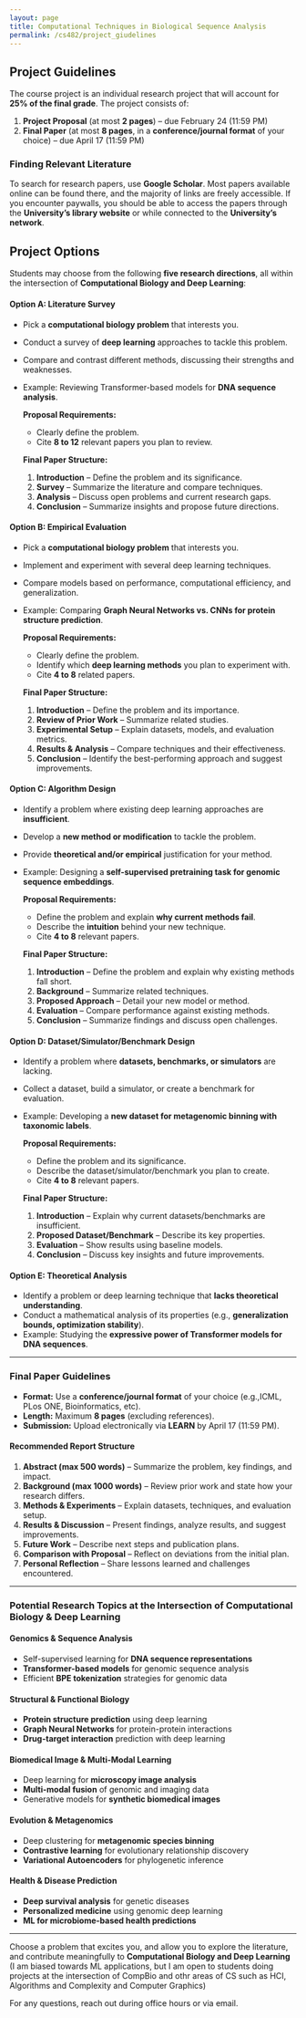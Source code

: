 ```yaml
---
layout: page
title: Computational Techniques in Biological Sequence Analysis
permalink: /cs482/project_giudelines
---
```


## Project Guidelines  
 
The course project is an individual research project that will account for **25% of the final grade**. The project consists of:  
1. **Project Proposal** (at most **2 pages**) – due February 24 (11:59 PM)  
2. **Final Paper** (at most **8 pages**, in a **conference/journal format** of your choice) – due April 17 (11:59 PM)  

### Finding Relevant Literature  
To search for research papers, use **Google Scholar**. Most papers available online can be found there, and the majority of links are freely accessible. If you encounter paywalls, you should be able to access the papers through the **University’s library website** or while connected to the **University’s network**.  

## Project Options  
Students may choose from the following **five research directions**, all within the intersection of **Computational Biology and Deep Learning**:

#### **Option A: Literature Survey**  
- Pick a **computational biology problem** that interests you.  
- Conduct a survey of **deep learning** approaches to tackle this problem.  
- Compare and contrast different methods, discussing their strengths and weaknesses.  
- Example: Reviewing Transformer-based models for **DNA sequence analysis**.  

    **Proposal Requirements:**  
    - Clearly define the problem.  
    - Cite **8 to 12** relevant papers you plan to review.  

    **Final Paper Structure:**  
    1. **Introduction** – Define the problem and its significance.  
    2. **Survey** – Summarize the literature and compare techniques.  
    3. **Analysis** – Discuss open problems and current research gaps.  
    4. **Conclusion** – Summarize insights and propose future directions.  



#### **Option B: Empirical Evaluation**  
- Pick a **computational biology problem** that interests you.  
- Implement and experiment with several deep learning techniques.  
- Compare models based on performance, computational efficiency, and generalization.  
- Example: Comparing **Graph Neural Networks vs. CNNs for protein structure prediction**.  

    **Proposal Requirements:**  
    - Clearly define the problem.  
    - Identify which **deep learning methods** you plan to experiment with.  
    - Cite **4 to 8** related papers.  

    **Final Paper Structure:**  
    1. **Introduction** – Define the problem and its importance.  
    2. **Review of Prior Work** – Summarize related studies.  
    3. **Experimental Setup** – Explain datasets, models, and evaluation metrics.  
    4. **Results & Analysis** – Compare techniques and their effectiveness.  
    5. **Conclusion** – Identify the best-performing approach and suggest improvements.  



#### **Option C: Algorithm Design**  
- Identify a problem where existing deep learning approaches are **insufficient**.  
- Develop a **new method or modification** to tackle the problem.  
- Provide **theoretical and/or empirical** justification for your method.  
- Example: Designing a **self-supervised pretraining task for genomic sequence embeddings**.  

    **Proposal Requirements:**  
    - Define the problem and explain **why current methods fail**.  
    - Describe the **intuition** behind your new technique.  
    - Cite **4 to 8** relevant papers.  

    **Final Paper Structure:**  
    1. **Introduction** – Define the problem and explain why existing methods fall short.  
    2. **Background** – Summarize related techniques.  
    3. **Proposed Approach** – Detail your new model or method.  
    4. **Evaluation** – Compare performance against existing methods.  
    5. **Conclusion** – Summarize findings and discuss open challenges.  



#### **Option D: Dataset/Simulator/Benchmark Design**  
- Identify a problem where **datasets, benchmarks, or simulators** are lacking.  
- Collect a dataset, build a simulator, or create a benchmark for evaluation.  
- Example: Developing a **new dataset for metagenomic binning with taxonomic labels**.  

    **Proposal Requirements:**  
    - Define the problem and its significance.  
    - Describe the dataset/simulator/benchmark you plan to create.  
    - Cite **4 to 8** relevant papers.  

    **Final Paper Structure:**  
    1. **Introduction** – Explain why current datasets/benchmarks are insufficient.  
    2. **Proposed Dataset/Benchmark** – Describe its key properties.  
    3. **Evaluation** – Show results using baseline models.  
    4. **Conclusion** – Discuss key insights and future improvements.  



#### **Option E: Theoretical Analysis**  
- Identify a problem or deep learning technique that **lacks theoretical understanding**.  
- Conduct a mathematical analysis of its properties (e.g., **generalization bounds, optimization stability**).  
- Example: Studying the **expressive power of Transformer models for DNA sequences**.  

---
### **Final Paper Guidelines**  
- **Format:** Use a **conference/journal format** of your choice (e.g.,ICML, PLos ONE, Bioinformatics, etc).  
- **Length:** Maximum **8 pages** (excluding references).  
- **Submission:** Upload electronically via **LEARN** by April 17 (11:59 PM).  

#### **Recommended Report Structure**  
1. **Abstract (max 500 words)** – Summarize the problem, key findings, and impact.  
2. **Background (max 1000 words)** – Review prior work and state how your research differs.  
3. **Methods & Experiments** – Explain datasets, techniques, and evaluation setup.  
4. **Results & Discussion** – Present findings, analyze results, and suggest improvements.  
5. **Future Work** – Describe next steps and publication plans.  
6. **Comparison with Proposal** – Reflect on deviations from the initial plan.  
7. **Personal Reflection** – Share lessons learned and challenges encountered.  

---

### **Potential Research Topics at the Intersection of Computational Biology & Deep Learning**  

#### **Genomics & Sequence Analysis**  
- Self-supervised learning for **DNA sequence representations**  
- **Transformer-based models** for genomic sequence analysis  
- Efficient **BPE tokenization** strategies for genomic data  

#### **Structural & Functional Biology**  
- **Protein structure prediction** using deep learning  
- **Graph Neural Networks** for protein-protein interactions  
- **Drug-target interaction** prediction with deep learning  

#### **Biomedical Image & Multi-Modal Learning**  
- Deep learning for **microscopy image analysis**  
- **Multi-modal fusion** of genomic and imaging data  
- Generative models for **synthetic biomedical images**  

#### **Evolution & Metagenomics**  
- Deep clustering for **metagenomic species binning**  
- **Contrastive learning** for evolutionary relationship discovery  
- **Variational Autoencoders** for phylogenetic inference  

#### **Health & Disease Prediction**  
- **Deep survival analysis** for genetic diseases  
- **Personalized medicine** using genomic deep learning  
- **ML for microbiome-based health predictions**  

---

Choose a problem that excites you, and allow you to explore the literature, and contribute meaningfully to **Computational Biology and Deep Learning** (I am biased towards ML applications, but I am open to students doing projects at the intersection of CompBio and othr areas of CS such as HCI, Algorithms and Complexity and Computer Graphics)  

For any questions, reach out during office hours or via email.

